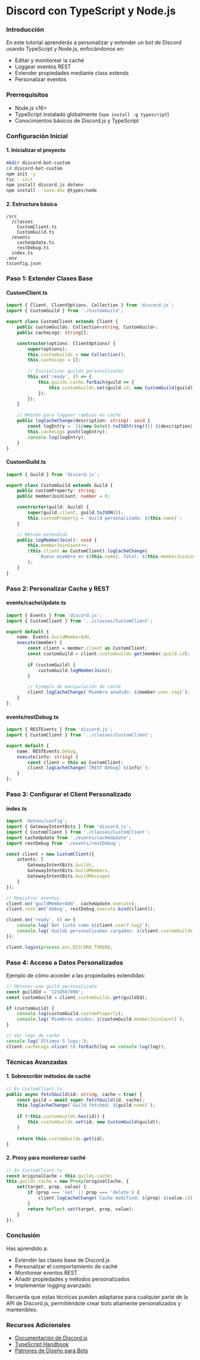 # Discord con TypeScript y Node.js

### Introducción

En este tutorial aprenderás a personalizar y extender un bot de Discord usando TypeScript y Node.js, enfocándonos en:

* Editar y monitorear la caché
* Loggear eventos REST
* Extender propiedades mediante class extends
* Personalizar eventos

### Prerrequisitos

* Node.js v16+
* TypeScript instalado globalmente (`npm install -g typescript`)
* Conocimientos básicos de Discord.js y TypeScript

### Configuración Inicial

#### 1. Inicializar el proyecto

```bash
mkdir discord-bot-custom
cd discord-bot-custom
npm init -y
tsc --init
npm install discord.js dotenv
npm install --save-dev @types/node
```

#### 2. Estructura básica

```
/src
  /classes
    CustomClient.ts
    CustomGuild.ts
  /events
    cacheUpdate.ts
    restDebug.ts
  index.ts
.env
tsconfig.json
```

### Paso 1: Extender Clases Base

#### CustomClient.ts

```typescript
import { Client, ClientOptions, Collection } from 'discord.js';
import { CustomGuild } from './CustomGuild';

export class CustomClient extends Client {
    public customGuilds: Collection<string, CustomGuild>;
    public cacheLogs: string[];

    constructor(options: ClientOptions) {
        super(options);
        this.customGuilds = new Collection();
        this.cacheLogs = [];
        
        // Inicializar guilds personalizadas
        this.on('ready', () => {
            this.guilds.cache.forEach(guild => {
                this.customGuilds.set(guild.id, new CustomGuild(guild));
            });
        });
    }

    // Método para loggear cambios en caché
    public logCacheChange(description: string): void {
        const logEntry = `[${new Date().toISOString()}] ${description}`;
        this.cacheLogs.push(logEntry);
        console.log(logEntry);
    }
}
```

#### CustomGuild.ts

```typescript
import { Guild } from 'discord.js';

export class CustomGuild extends Guild {
    public customProperty: string;
    public memberJoinCount: number = 0;

    constructor(guild: Guild) {
        super(guild.client, guild.toJSON());
        this.customProperty = `Guild personalizada: ${this.name}`;
    }

    // Método extendido
    public logMemberJoin(): void {
        this.memberJoinCount++;
        (this.client as CustomClient).logCacheChange(
            `Nuevo miembro en ${this.name}. Total: ${this.memberJoinCount}`
        );
    }
}
```

### Paso 2: Personalizar Cache y REST

#### events/cacheUpdate.ts

```typescript
import { Events } from 'discord.js';
import { CustomClient } from '../classes/CustomClient';

export default {
    name: Events.GuildMemberAdd,
    execute(member) {
        const client = member.client as CustomClient;
        const customGuild = client.customGuilds.get(member.guild.id);
        
        if (customGuild) {
            customGuild.logMemberJoin();
        }

        // Ejemplo de manipulación de caché
        client.logCacheChange(`Miembro añadido: ${member.user.tag}`);
    }
};
```

#### events/restDebug.ts

```typescript
import { RESTEvents } from 'discord.js';
import { CustomClient } from '../classes/CustomClient';

export default {
    name: RESTEvents.Debug,
    execute(info: string) {
        const client = this as CustomClient;
        client.logCacheChange(`[REST Debug] ${info}`);
    }
};
```

### Paso 3: Configurar el Client Personalizado

#### index.ts

```typescript
import 'dotenv/config';
import { GatewayIntentBits } from 'discord.js';
import { CustomClient } from './classes/CustomClient';
import cacheUpdate from './events/cacheUpdate';
import restDebug from './events/restDebug';

const client = new CustomClient({
    intents: [
        GatewayIntentBits.Guilds,
        GatewayIntentBits.GuildMembers,
        GatewayIntentBits.GuildMessages
    ]
});

// Registrar eventos
client.on('guildMemberAdd', cacheUpdate.execute);
client.rest.on('debug', restDebug.execute.bind(client));

client.on('ready', () => {
    console.log(`Bot listo como ${client.user?.tag}`);
    console.log(`Guilds personalizadas cargadas: ${client.customGuilds.size}`);
});

client.login(process.env.DISCORD_TOKEN);
```

### Paso 4: Acceso a Datos Personalizados

Ejemplo de cómo acceder a las propiedades extendidas:

```typescript
// Obtener una guild personalizada
const guildId = '1234567890';
const customGuild = client.customGuilds.get(guildId);

if (customGuild) {
    console.log(customGuild.customProperty);
    console.log(`Miembros unidos: ${customGuild.memberJoinCount}`);
}

// Ver logs de caché
console.log('Últimos 5 logs:');
client.cacheLogs.slice(-5).forEach(log => console.log(log));
```

### Técnicas Avanzadas

#### 1. Sobrescribir métodos de caché

```typescript
// En CustomClient.ts
public async fetchGuild(id: string, cache = true) {
    const guild = await super.fetchGuild(id, cache);
    this.logCacheChange(`Guild fetched: ${guild.name}`);
    
    if (!this.customGuilds.has(id)) {
        this.customGuilds.set(id, new CustomGuild(guild));
    }
    
    return this.customGuilds.get(id);
}
```

#### 2. Proxy para monitorear caché

```typescript
// En CustomClient.ts
const originalCache = this.guilds.cache;
this.guilds.cache = new Proxy(originalCache, {
    set(target, prop, value) {
        if (prop === 'set' || prop === 'delete') {
            client.logCacheChange(`Cache modified: ${prop} ${value.id}`);
        }
        return Reflect.set(target, prop, value);
    }
});
```

### Conclusión

Has aprendido a:

* Extender las clases base de Discord.js
* Personalizar el comportamiento de caché
* Monitorear eventos REST
* Añadir propiedades y métodos personalizados
* Implementar logging avanzado

Recuerda que estas técnicas pueden adaptarse para cualquier parte de la API de Discord.js, permitiéndote crear bots altamente personalizados y mantenibles.

### Recursos Adicionales

* [Documentación de Discord.js](https://discord.js.org/)
* [TypeScript Handbook](https://www.typescriptlang.org/docs/handbook/)
* [Patrones de Diseño para Bots](https://github.com/discordjs/guide)
